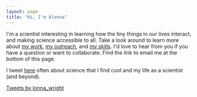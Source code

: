 ```yaml
---
layout: page
title: "Hi, I'm Alonna"
---
```


I'm a scientist interesting in learning how the tiny things in our lives interact, and making science accessible to all. Take a look around to learn more about [my work](https://alonnawright.github.io/researchprojects/), [my outreach](https://alonnawright.github.io/outreach/), and [my skills](). I'd love to hear from you if you have a question or want to collaborate. Find the link to email me at the bottom of this page. 


I tweet [here](https://twitter.com/lonna_wright) often about science that I find cool and my life as a scientist (and beyond).


<a class="twitter-timeline" data-height="1000" href="https://twitter.com/lonna_wright?ref_src=twsrc%5Etfw">Tweets by lonna_wright</a> <script async src="https://platform.twitter.com/widgets.js" charset="utf-8"></script>
